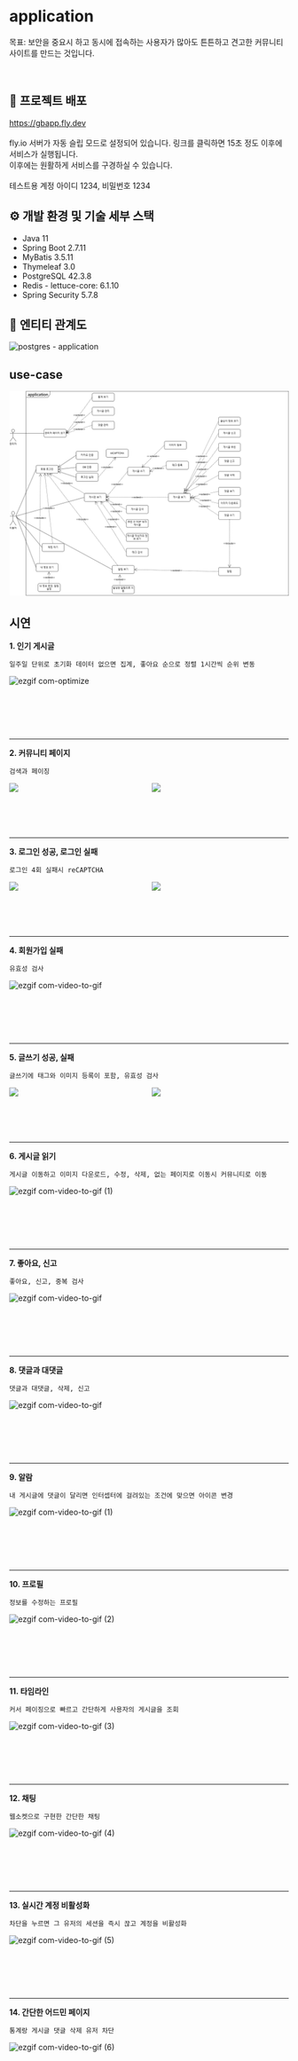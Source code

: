 # application
목표: 보안을 중요시 하고 동시에 접속하는 사용자가 많아도 튼튼하고 견고한 커뮤니티 사이트를 만드는 것입니다.


<br>

## 📒 프로젝트 배포
https://gbapp.fly.dev
<br>
<br>
fly.io 서버가 자동 슬립 모드로 설정되어 있습니다. 링크를 클릭하면 15초 정도 이후에 서비스가 실행됩니다.
<br>
이후에는 원활하게 서비스를 구경하실 수 있습니다.
<br>
<br>
테스트용 계정 아이디 1234, 비밀번호 1234

## ⚙️ 개발 환경 및 기술 세부 스택
- Java 11
- Spring Boot 2.7.11
- MyBatis 3.5.11
- Thymeleaf 3.0
- PostgreSQL 42.3.8
- Redis - lettuce-core: 6.1.10
- Spring Security 5.7.8

  
  
  

## 📄 엔티티 관계도
![postgres - application](https://github.com/fxzz/application/assets/3148006/20ff60d6-25bf-4923-b2e3-eb279e318ed8)




## use-case

![](https://github.com/fxzz/application/raw/main/Usecase%20Diagram.png)


## 시연
**1. 인기 게시글**

```
일주일 단위로 초기화 데이터 없으면 집계, 좋아요 순으로 정렬 1시간씩 순위 변동
```
  
![ezgif com-optimize](https://github.com/fxzz/application/assets/3148006/3d737026-bc48-48d3-b200-4592a3ade9de)

<br>
<br>
<br>
<br>

***

**2. 커뮤니티 페이지**
```
검색과 페이징
```
<div style="display: flex; justify-content: space-between;">
  <img src="https://github.com/fxzz/application/assets/3148006/4c942c02-f750-4c97-bef2-a75ee856c8d3" width="49%">
  <img src="https://github.com/fxzz/application/assets/3148006/6c37fd71-bf74-4cf2-926f-27faed52c322" width="49%">
</div>

<br>
<br>
<br>
<br>

***

**3. 로그인 성공, 로그인 실패**
```
로그인 4회 실패시 reCAPTCHA
```
<div style="display: flex; justify-content: space-between;">
  <img src="https://github.com/fxzz/application/assets/3148006/a13ef6b4-a91c-4940-9aec-6a7c73291a9d" width="49%">
  <img src="https://github.com/fxzz/application/assets/3148006/39719ce7-f85c-4f76-a8dc-1ca3347a399c" width="49%">
</div>

<br>
<br>
<br>
<br>

***

**4. 회원가입 실패**
```
유효성 검사
```

![ezgif com-video-to-gif](https://github.com/fxzz/application/assets/3148006/13b15aba-ac1c-436c-a5ab-4c7959ed7fb2)


<br>
<br>
<br>
<br>

***

**5. 글쓰기 성공, 실패**
```
글쓰기에 태그와 이미지 등록이 포함, 유효성 검사
```

<div style="display: flex; justify-content: space-between;">
  <img src="https://github.com/fxzz/application/assets/3148006/95f2dd0c-279c-408a-945b-7f63ff22cec0" width="49%">
  <img src="https://github.com/fxzz/application/assets/3148006/a203ccb4-d9c8-45d4-b24d-96a3f15e8a5e" width="49%">
</div>

<br>
<br>
<br>
<br>

***

**6. 게시글 읽기**
```
게시글 이동하고 이미지 다운로드, 수정, 삭제, 없는 페이지로 이동시 커뮤니티로 이동
```

![ezgif com-video-to-gif (1)](https://github.com/fxzz/StudyNotes/assets/3148006/d3225be3-eef5-4eb7-a1ca-e2c63e6caebd)

<br>
<br>
<br>
<br>

***

**7. 좋아요, 신고**
```
좋아요, 신고, 중복 검사
```

![ezgif com-video-to-gif](https://github.com/fxzz/StudyNotes/assets/3148006/32963730-ec27-4efd-82c2-d1628891961f)

<br>
<br>
<br>
<br>

***

**8. 댓글과 대댓글**
```
댓글과 대댓글, 삭제, 신고
```

![ezgif com-video-to-gif](https://github.com/fxzz/StudyNotes/assets/3148006/8b2b2e5b-ea36-4c0f-820a-c394eb5bc887)

<br>
<br>
<br>
<br>

***


**9. 알람**
```
내 게시글에 댓글이 달리면 인터셉터에 걸려있는 조건에 맞으면 아이콘 변경
```

![ezgif com-video-to-gif (1)](https://github.com/fxzz/StudyNotes/assets/3148006/4c248d8e-1d5c-4acb-92b0-2a925e5f207a)

<br>
<br>
<br>
<br>

***

**10. 프로필**
```
정보를 수정하는 프로필
```

![ezgif com-video-to-gif (2)](https://github.com/fxzz/StudyNotes/assets/3148006/145c528f-168b-4c3f-8af9-dccfb8e2a63f)

<br>
<br>
<br>
<br>

***

**11. 타임라인**
```
커서 페이징으로 빠르고 간단하게 사용자의 게시글을 조회
```

![ezgif com-video-to-gif (3)](https://github.com/fxzz/StudyNotes/assets/3148006/4119cd5e-ca93-409e-b90d-90eeb54851e5)

<br>
<br>
<br>
<br>

***
**12. 채팅**
```
웹소켓으로 구현한 간단한 채팅
```

![ezgif com-video-to-gif (4)](https://github.com/fxzz/StudyNotes/assets/3148006/a7f44e6d-24fe-41c0-a822-4808fd6e8d54)

<br>
<br>
<br>
<br>

***
**13. 실시간 계정 비활성화**
```
차단을 누르면 그 유저의 세션을 즉시 끊고 계정을 비활성화
```
![ezgif com-video-to-gif (5)](https://github.com/fxzz/StudyNotes/assets/3148006/d3d74734-2bcf-4f44-ac55-acba662aec35)

<br>
<br>
<br>
<br>

***
**14. 간단한 어드민 페이지**
```
통계랑 게시글 댓글 삭제 유저 차단
```

![ezgif com-video-to-gif (6)](https://github.com/fxzz/StudyNotes/assets/3148006/b4d2fdd8-89cd-47ee-8792-d4d6269c4d09)



